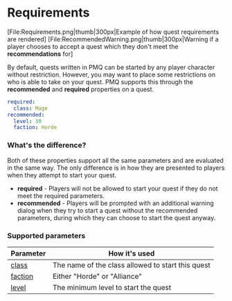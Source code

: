 # Requirements

[File:Requirements.png|thumb|300px|Example of how quest requirements are rendered]
[File:RecommendedWarning.png|thumb|300px|Warning if a player chooses to accept a quest which they don't meet the **recommendations** for]

By default, quests written in PMQ can be started by any player character without restriction. However, you may want to place some restrictions on who is able to take on your quest. PMQ supports this through the **recommended** and **required** properties on a quest.

```yaml
required:
  class: Mage
recommended:
  level: 30
  faction: Horde
```

### What's the difference?

Both of these properties support all the same parameters and are evaluated in the same way. The only difference is in how they are presented to players when they attempt to start your quest.

* **required** - Players will not be allowed to start your quest if they do not meet the required parameters.
* **recommended** - Players will be prompted with an additional warning dialog when they try to start a quest without the recommended parameters, during which they can choose to start the quest anyway.

### Supported parameters

| Parameter | How it's used |
|---|---|
| [class](parameters/class.md) | The name of the class allowed to start this quest |
| [faction](parameters/faction.md) | Either "Horde" or "Alliance" |
| [level](parameters/level.md) | The minimum level to start the quest |

